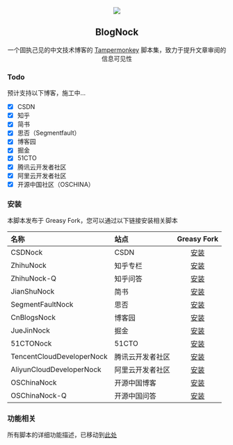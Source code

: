 <div align=center>
<img src="https://raw.githubusercontent.com/Exisi/BlogNock/main/doc/icon/nock.ico"/>
<h2>BlogNock</h2>

<p>一个固执己见的中文技术博客的 <a href="https://github.com/search?q=Tampermonkey&type=repositories">Tampermonkey</a> 脚本集，致力于提升文章审阅的信息可见性</p>
</div>

### Todo

预计支持以下博客，施工中...

- [x] CSDN
- [x] 知乎
- [x] 简书
- [x] 思否（Segmentfault）
- [x] 博客园
- [x] 掘金
- [x] 51CTO
- [x] 腾讯云开发者社区
- [x] 阿里云开发者社区
- [x] 开源中国社区（OSCHINA）

### 安装

本脚本发布于 Greasy Fork，您可以通过以下链接安装相关脚本

| 名称                      | 站点             |                                  Greasy Fork                                  |
| :------------------------ | :--------------- | :---------------------------------------------------------------------------: |
| CSDNock                   | CSDN             |          [安装](https://greasyfork.org/zh-CN/scripts/493011-csdnock)          |
| ZhihuNock                 | 知乎专栏         |         [安装](https://greasyfork.org/zh-CN/scripts/493979-zhihunock)         |
| ZhihuNock-Q               | 知乎问答         |        [安装](https://greasyfork.org/zh-CN/scripts/494300-zhihunock-q)        |
| JianShuNock               | 简书             |        [安装](https://greasyfork.org/zh-CN/scripts/494159-jianshunock)        |
| SegmentFaultNock          | 思否             |     [安装](https://greasyfork.org/zh-CN/scripts/494376-segmentfaultnock)      |
| CnBlogsNock               | 博客园           |        [安装](https://greasyfork.org/zh-CN/scripts/494487-cnblogsnock)        |
| JueJinNock                | 掘金             |        [安装](https://greasyfork.org/zh-CN/scripts/494579-juejinnock)         |
| 51CTONock                 | 51CTO            |         [安装](https://greasyfork.org/zh-CN/scripts/494665-51ctonock)         |
| TencentCloudDeveloperNock | 腾讯云开发者社区 | [安装](https://greasyfork.org/zh-CN/scripts/495007-tencentclouddevelopernock) |
| AliyunCloudDeveloperNock  | 阿里云开发者社区 | [安装](https://greasyfork.org/zh-CN/scripts/495367-aliyunclouddevelopernock)  |
| OSChinaNock               | 开源中国博客     |        [安装](https://greasyfork.org/zh-CN/scripts/495384-oschinanock)        |
| OSChinaNock-Q             | 开源中国问答     |       [安装](https://greasyfork.org/zh-CN/scripts/495398-oschinanock-q)       |

### 功能相关

所有脚本的详细功能描述，已移动到[此处](https://github.com/Exisi/BlogNock/tree/main/nock/README.md)

